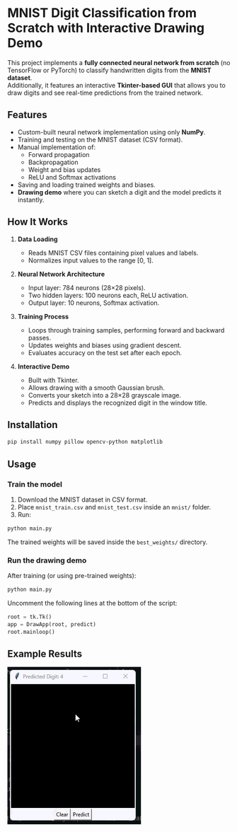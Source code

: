 # MNIST Digit Classification from Scratch with Interactive Drawing Demo

This project implements a **fully connected neural network from scratch** (no TensorFlow or PyTorch) to classify handwritten digits from the **MNIST dataset**.  
Additionally, it features an interactive **Tkinter-based GUI** that allows you to draw digits and see real-time predictions from the trained network.

## Features

- Custom-built neural network implementation using only **NumPy**.
- Training and testing on the MNIST dataset (CSV format).
- Manual implementation of:
  - Forward propagation
  - Backpropagation
  - Weight and bias updates
  - ReLU and Softmax activations
- Saving and loading trained weights and biases.
- **Drawing demo** where you can sketch a digit and the model predicts it instantly.

## How It Works

1. **Data Loading**  
   - Reads MNIST CSV files containing pixel values and labels.
   - Normalizes input values to the range [0, 1].

2. **Neural Network Architecture**  
   - Input layer: 784 neurons (28×28 pixels).
   - Two hidden layers: 100 neurons each, ReLU activation.
   - Output layer: 10 neurons, Softmax activation.

3. **Training Process**  
   - Loops through training samples, performing forward and backward passes.
   - Updates weights and biases using gradient descent.
   - Evaluates accuracy on the test set after each epoch.

4. **Interactive Demo**  
   - Built with Tkinter.
   - Allows drawing with a smooth Gaussian brush.
   - Converts your sketch into a 28×28 grayscale image.
   - Predicts and displays the recognized digit in the window title.

## Installation

```bash
pip install numpy pillow opencv-python matplotlib
```

## Usage

### Train the model
1. Download the MNIST dataset in CSV format.
2. Place `mnist_train.csv` and `mnist_test.csv` inside an `mnist/` folder.
3. Run:
```bash
python main.py
```
The trained weights will be saved inside the `best_weights/` directory.

### Run the drawing demo
After training (or using pre-trained weights):
```bash
python main.py
```
Uncomment the following lines at the bottom of the script:
```python
root = tk.Tk()
app = DrawApp(root, predict)
root.mainloop()
```

## Example Results

![Example](demo.gif)

